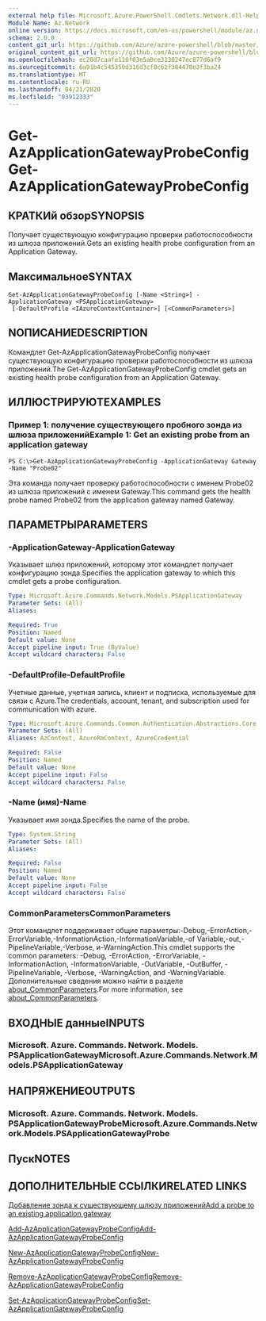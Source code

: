 ```yaml
---
external help file: Microsoft.Azure.PowerShell.Cmdlets.Network.dll-Help.xml
Module Name: Az.Network
online version: https://docs.microsoft.com/en-us/powershell/module/az.network/get-azapplicationgatewayprobeconfig
schema: 2.0.0
content_git_url: https://github.com/Azure/azure-powershell/blob/master/src/Network/Network/help/Get-AzApplicationGatewayProbeConfig.md
original_content_git_url: https://github.com/Azure/azure-powershell/blob/master/src/Network/Network/help/Get-AzApplicationGatewayProbeConfig.md
ms.openlocfilehash: ec20d7caafe110f03e5a0ce3130247ec877d6af9
ms.sourcegitcommit: 6a91b4c545350d316d3cf8c62f384478e3f3ba24
ms.translationtype: MT
ms.contentlocale: ru-RU
ms.lasthandoff: 04/21/2020
ms.locfileid: "93912333"
---
```

# <span data-ttu-id="ab63d-101">Get-AzApplicationGatewayProbeConfig</span><span class="sxs-lookup"><span data-stu-id="ab63d-101">Get-AzApplicationGatewayProbeConfig</span></span>

## <span data-ttu-id="ab63d-102">КРАТКИй обзор</span><span class="sxs-lookup"><span data-stu-id="ab63d-102">SYNOPSIS</span></span>
<span data-ttu-id="ab63d-103">Получает существующую конфигурацию проверки работоспособности из шлюза приложений.</span><span class="sxs-lookup"><span data-stu-id="ab63d-103">Gets an existing health probe configuration from an Application Gateway.</span></span>

## <span data-ttu-id="ab63d-104">Максимальное</span><span class="sxs-lookup"><span data-stu-id="ab63d-104">SYNTAX</span></span>

```
Get-AzApplicationGatewayProbeConfig [-Name <String>] -ApplicationGateway <PSApplicationGateway>
 [-DefaultProfile <IAzureContextContainer>] [<CommonParameters>]
```

## <span data-ttu-id="ab63d-105">NОПИСАНИЕ</span><span class="sxs-lookup"><span data-stu-id="ab63d-105">DESCRIPTION</span></span>
<span data-ttu-id="ab63d-106">Командлет Get-AzApplicationGatewayProbeConfig получает существующую конфигурацию проверки работоспособности из шлюза приложений.</span><span class="sxs-lookup"><span data-stu-id="ab63d-106">The Get-AzApplicationGatewayProbeConfig cmdlet gets an existing health probe configuration from an Application Gateway.</span></span>

## <span data-ttu-id="ab63d-107">ИЛЛЮСТРИРУЮТ</span><span class="sxs-lookup"><span data-stu-id="ab63d-107">EXAMPLES</span></span>

### <span data-ttu-id="ab63d-108">Пример 1: получение существующего пробного зонда из шлюза приложений</span><span class="sxs-lookup"><span data-stu-id="ab63d-108">Example 1: Get an existing probe from an application gateway</span></span>
```
PS C:\>Get-AzApplicationGatewayProbeConfig -ApplicationGateway Gateway -Name "Probe02"
```

<span data-ttu-id="ab63d-109">Эта команда получает проверку работоспособности с именем Probe02 из шлюза приложений с именем Gateway.</span><span class="sxs-lookup"><span data-stu-id="ab63d-109">This command gets the health probe named Probe02 from the application gateway named Gateway.</span></span>

## <span data-ttu-id="ab63d-110">ПАРАМЕТРЫ</span><span class="sxs-lookup"><span data-stu-id="ab63d-110">PARAMETERS</span></span>

### <span data-ttu-id="ab63d-111">-ApplicationGateway</span><span class="sxs-lookup"><span data-stu-id="ab63d-111">-ApplicationGateway</span></span>
<span data-ttu-id="ab63d-112">Указывает шлюз приложений, которому этот командлет получает конфигурацию зонда.</span><span class="sxs-lookup"><span data-stu-id="ab63d-112">Specifies the application gateway to which this cmdlet gets a probe configuration.</span></span>

```yaml
Type: Microsoft.Azure.Commands.Network.Models.PSApplicationGateway
Parameter Sets: (All)
Aliases:

Required: True
Position: Named
Default value: None
Accept pipeline input: True (ByValue)
Accept wildcard characters: False
```

### <span data-ttu-id="ab63d-113">-DefaultProfile</span><span class="sxs-lookup"><span data-stu-id="ab63d-113">-DefaultProfile</span></span>
<span data-ttu-id="ab63d-114">Учетные данные, учетная запись, клиент и подписка, используемые для связи с Azure.</span><span class="sxs-lookup"><span data-stu-id="ab63d-114">The credentials, account, tenant, and subscription used for communication with azure.</span></span>

```yaml
Type: Microsoft.Azure.Commands.Common.Authentication.Abstractions.Core.IAzureContextContainer
Parameter Sets: (All)
Aliases: AzContext, AzureRmContext, AzureCredential

Required: False
Position: Named
Default value: None
Accept pipeline input: False
Accept wildcard characters: False
```

### <span data-ttu-id="ab63d-115">-Name (имя)</span><span class="sxs-lookup"><span data-stu-id="ab63d-115">-Name</span></span>
<span data-ttu-id="ab63d-116">Указывает имя зонда.</span><span class="sxs-lookup"><span data-stu-id="ab63d-116">Specifies the name of the probe.</span></span>

```yaml
Type: System.String
Parameter Sets: (All)
Aliases:

Required: False
Position: Named
Default value: None
Accept pipeline input: False
Accept wildcard characters: False
```

### <span data-ttu-id="ab63d-117">CommonParameters</span><span class="sxs-lookup"><span data-stu-id="ab63d-117">CommonParameters</span></span>
<span data-ttu-id="ab63d-118">Этот командлет поддерживает общие параметры:-Debug,-ErrorAction,-ErrorVariable,-InformationAction,-InformationVariable,-of Variable,-out,-PipelineVariable,-Verbose, и-WarningAction.</span><span class="sxs-lookup"><span data-stu-id="ab63d-118">This cmdlet supports the common parameters: -Debug, -ErrorAction, -ErrorVariable, -InformationAction, -InformationVariable, -OutVariable, -OutBuffer, -PipelineVariable, -Verbose, -WarningAction, and -WarningVariable.</span></span> <span data-ttu-id="ab63d-119">Дополнительные сведения можно найти в разделе [about_CommonParameters](http://go.microsoft.com/fwlink/?LinkID=113216).</span><span class="sxs-lookup"><span data-stu-id="ab63d-119">For more information, see [about_CommonParameters](http://go.microsoft.com/fwlink/?LinkID=113216).</span></span>

## <span data-ttu-id="ab63d-120">ВХОДНЫЕ данные</span><span class="sxs-lookup"><span data-stu-id="ab63d-120">INPUTS</span></span>

### <span data-ttu-id="ab63d-121">Microsoft. Azure. Commands. Network. Models. PSApplicationGateway</span><span class="sxs-lookup"><span data-stu-id="ab63d-121">Microsoft.Azure.Commands.Network.Models.PSApplicationGateway</span></span>

## <span data-ttu-id="ab63d-122">НАПРЯЖЕНИЕ</span><span class="sxs-lookup"><span data-stu-id="ab63d-122">OUTPUTS</span></span>

### <span data-ttu-id="ab63d-123">Microsoft. Azure. Commands. Network. Models. PSApplicationGatewayProbe</span><span class="sxs-lookup"><span data-stu-id="ab63d-123">Microsoft.Azure.Commands.Network.Models.PSApplicationGatewayProbe</span></span>

## <span data-ttu-id="ab63d-124">Пуск</span><span class="sxs-lookup"><span data-stu-id="ab63d-124">NOTES</span></span>

## <span data-ttu-id="ab63d-125">ДОПОЛНИТЕЛЬНЫЕ ССЫЛКИ</span><span class="sxs-lookup"><span data-stu-id="ab63d-125">RELATED LINKS</span></span>

[<span data-ttu-id="ab63d-126">Добавление зонда к существующему шлюзу приложений</span><span class="sxs-lookup"><span data-stu-id="ab63d-126">Add a probe to an existing application gateway</span></span>](https://azure.microsoft.com/en-us/documentation/articles/application-gateway-create-probe-ps/#add-a-probe-to-an-existing-application-gateway)

[<span data-ttu-id="ab63d-127">Add-AzApplicationGatewayProbeConfig</span><span class="sxs-lookup"><span data-stu-id="ab63d-127">Add-AzApplicationGatewayProbeConfig</span></span>](./Add-AzApplicationGatewayProbeConfig.md)

[<span data-ttu-id="ab63d-128">New-AzApplicationGatewayProbeConfig</span><span class="sxs-lookup"><span data-stu-id="ab63d-128">New-AzApplicationGatewayProbeConfig</span></span>](./New-AzApplicationGatewayProbeConfig.md)

[<span data-ttu-id="ab63d-129">Remove-AzApplicationGatewayProbeConfig</span><span class="sxs-lookup"><span data-stu-id="ab63d-129">Remove-AzApplicationGatewayProbeConfig</span></span>](./Remove-AzApplicationGatewayProbeConfig.md)

[<span data-ttu-id="ab63d-130">Set-AzApplicationGatewayProbeConfig</span><span class="sxs-lookup"><span data-stu-id="ab63d-130">Set-AzApplicationGatewayProbeConfig</span></span>](./Set-AzApplicationGatewayProbeConfig.md)

